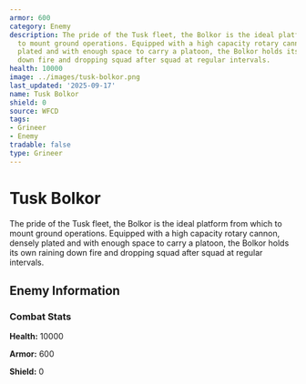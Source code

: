 ```yaml
---
armor: 600
category: Enemy
description: The pride of the Tusk fleet, the Bolkor is the ideal platform from which
  to mount ground operations. Equipped with a high capacity rotary cannon, densely
  plated and with enough space to carry a platoon, the Bolkor holds its own raining
  down fire and dropping squad after squad at regular intervals.
health: 10000
image: ../images/tusk-bolkor.png
last_updated: '2025-09-17'
name: Tusk Bolkor
shield: 0
source: WFCD
tags:
- Grineer
- Enemy
tradable: false
type: Grineer
---
```


# Tusk Bolkor

The pride of the Tusk fleet, the Bolkor is the ideal platform from which to mount ground operations. Equipped with a high capacity rotary cannon, densely plated and with enough space to carry a platoon, the Bolkor holds its own raining down fire and dropping squad after squad at regular intervals.

## Enemy Information

### Combat Stats

**Health:** 10000

**Armor:** 600

**Shield:** 0

